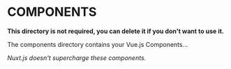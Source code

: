 # COMPONENTS

**This directory is not required, you can delete it if you don't want to use it.**

The components directory contains your Vue.js Components...

_Nuxt.js doesn't supercharge these components._
